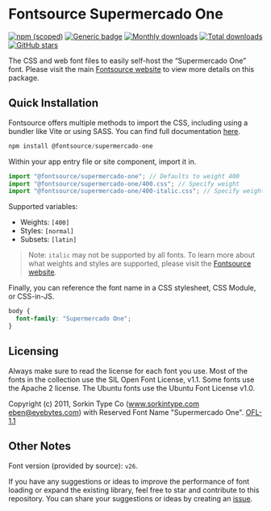 # Fontsource Supermercado One

[![npm (scoped)](https://img.shields.io/npm/v/@fontsource/supermercado-one?color=brightgreen)](https://www.npmjs.com/package/@fontsource/supermercado-one) [![Generic badge](https://img.shields.io/badge/fontsource-passing-brightgreen)](https://github.com/fontsource/fontsource) [![Monthly downloads](https://badgen.net/npm/dm/@fontsource/supermercado-one)](https://github.com/fontsource/fontsource) [![Total downloads](https://badgen.net/npm/dt/@fontsource/supermercado-one)](https://github.com/fontsource/fontsource) [![GitHub stars](https://img.shields.io/github/stars/fontsource/fontsource.svg?style=social&label=Star)](https://github.com/fontsource/fontsource/stargazers)

The CSS and web font files to easily self-host the “Supermercado One” font. Please visit the main [Fontsource website](https://fontsource.org/fonts/supermercado-one) to view more details on this package.

## Quick Installation

Fontsource offers multiple methods to import the CSS, including using a bundler like Vite or using SASS. You can find full documentation [here](https://fontsource.org/docs/getting-started/introduction).

```javascript
npm install @fontsource/supermercado-one
```

Within your app entry file or site component, import it in.

```javascript
import "@fontsource/supermercado-one"; // Defaults to weight 400
import "@fontsource/supermercado-one/400.css"; // Specify weight
import "@fontsource/supermercado-one/400-italic.css"; // Specify weight and style
```

Supported variables:
- Weights: `[400]`
- Styles: `[normal]`
- Subsets: `[latin]`

> Note: `italic` may not be supported by all fonts. To learn more about what weights and styles are supported, please visit the [Fontsource website](https://fontsource.org/fonts/supermercado-one).

Finally, you can reference the font name in a CSS stylesheet, CSS Module, or CSS-in-JS.

```css
body {
  font-family: "Supermercado One";
}
```

## Licensing
Always make sure to read the license for each font you use. Most of the fonts in the collection use the SIL Open Font License, v1.1. Some fonts use the Apache 2 license. The Ubuntu fonts use the Ubuntu Font License v1.0.

Copyright (c) 2011, Sorkin Type Co (www.sorkintype.com eben@eyebytes.com) with Reserved Font Name "Supermercado One".
[OFL-1.1](http://scripts.sil.org/OFL)

## Other Notes
Font version (provided by source): `v26`.

If you have any suggestions or ideas to improve the performance of font loading or expand the existing library, feel free to star and contribute to this repository. You can share your suggestions or ideas by creating an [issue](https://github.com/fontsource/fontsource/issues).